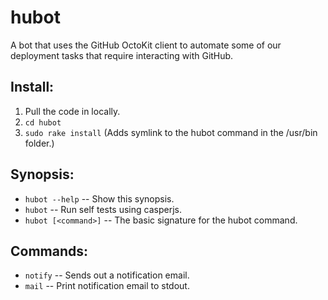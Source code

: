 hubot
=====

A bot that uses the GitHub OctoKit client to automate some of our deployment tasks that require interacting with GitHub.

Install:
--------
1. Pull the code in locally.
1. `cd hubot`
1. `sudo rake install` (Adds  symlink to the hubot command in the /usr/bin folder.)


Synopsis:
---------
* `hubot --help` -- Show this synopsis.
* `hubot` -- Run self tests using casperjs.
* `hubot [<command>]` -- The basic signature for the hubot command.

Commands:
---------
* `notify` -- Sends out a notification email.
* `mail` -- Print notification email to stdout.
